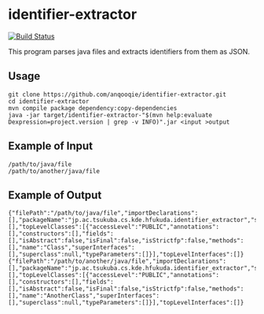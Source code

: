 # identifier-extractor

[![Build Status](https://travis-ci.org/anqooqie/identifier-extractor.svg)](https://travis-ci.org/anqooqie/identifier-extractor)

This program parses java files and extracts identifiers from them as JSON.

## Usage
    git clone https://github.com/anqooqie/identifier-extractor.git
    cd identifier-extractor
    mvn compile package dependency:copy-dependencies
    java -jar target/identifier-extractor-"$(mvn help:evaluate Dexpression=project.version | grep -v INFO)".jar <input >output

## Example of Input
    /path/to/java/file
    /path/to/another/java/file

## Example of Output
    {"filePath":"/path/to/java/file","importDeclarations":[],"packageName":"jp.ac.tsukuba.cs.kde.hfukuda.identifier_extractor","staticImportDeclarations":[],"topLevelClasses":[{"accessLevel":"PUBLIC","annotations":[],"constructors":[],"fields":[],"isAbstract":false,"isFinal":false,"isStrictfp":false,"methods":[],"name":"Class","superInterfaces":[],"superclass":null,"typeParameters":[]}],"topLevelInterfaces":[]}
    {"filePath":"/path/to/another/java/file","importDeclarations":[],"packageName":"jp.ac.tsukuba.cs.kde.hfukuda.identifier_extractor","staticImportDeclarations":[],"topLevelClasses":[{"accessLevel":"PUBLIC","annotations":[],"constructors":[],"fields":[],"isAbstract":false,"isFinal":false,"isStrictfp":false,"methods":[],"name":"AnotherClass","superInterfaces":[],"superclass":null,"typeParameters":[]}],"topLevelInterfaces":[]}
